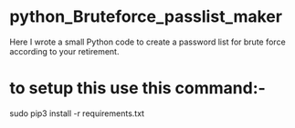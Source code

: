 # python_Bruteforce_passlist_maker
Here I wrote a small Python code to create a password list for brute force according to your retirement.
# to setup this use this command:-
sudo pip3 install -r requirements.txt

